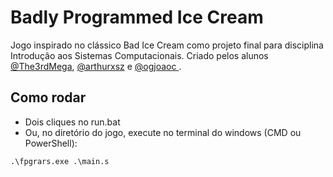 # Badly Programmed Ice Cream
Jogo inspirado no clássico Bad Ice Cream como projeto final para disciplina Introdução aos Sistemas Computacionais.
Criado pelos alunos [@The3rdMega](https://github.com/The3rdMega), [@arthurxsz](https://github.com/arthurxsz) e [@ogjoaoc ](https://github.com/ogjoaoc).

## Como rodar
+ Dois cliques no run.bat
+ Ou, no diretório do jogo, execute no terminal do windows (CMD ou PowerShell):
```
.\fpgrars.exe .\main.s
```
